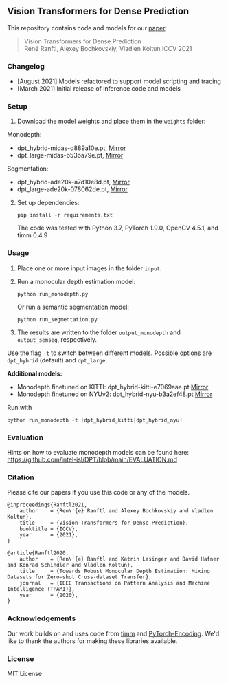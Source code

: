 ## Vision Transformers for Dense Prediction

This repository contains code and models for our [paper](https://arxiv.org/abs/2103.13413):

> Vision Transformers for Dense Prediction  
> René Ranftl, Alexey Bochkovskiy, Vladlen Koltun
> ICCV 2021


### Changelog 
* [August 2021] Models refactored to support model scripting and tracing
* [March 2021]  Initial release of inference code and models

### Setup 

1) Download the model weights and place them in the `weights` folder:


Monodepth:
- dpt_hybrid-midas-d889a10e.pt, [Mirror](https://drive.google.com/file/d/1H9EWydg6iasnlLLyPrVP_KYe4oa_3NxP/view?usp=sharing)
- dpt_large-midas-b53ba79e.pt, [Mirror](https://drive.google.com/file/d/1bmo-jMyuuIc_uZPTub_n3mLYnPT33ro7/view?usp=sharing)

Segmentation:
- dpt_hybrid-ade20k-a7d10e8d.pt, [Mirror](https://drive.google.com/file/d/1owEjmYwTI7kadXt77iwQTbMxKSts8ldO/view?usp=sharing)
- dpt_large-ade20k-078062de.pt, [Mirror](https://drive.google.com/file/d/1vCxbb8oNlSI-RSzMCXDWfI1FiqTPLgF2/view?usp=sharing)
  
2) Set up dependencies: 

    ```shell
    pip install -r requirements.txt
    ```

   The code was tested with Python 3.7, PyTorch 1.9.0, OpenCV 4.5.1, and timm 0.4.9

### Usage 

1) Place one or more input images in the folder `input`.

2) Run a monocular depth estimation model:

    ```shell
    python run_monodepth.py
    ```

    Or run a semantic segmentation model:

    ```shell
    python run_segmentation.py
    ```

3) The results are written to the folder `output_monodepth` and `output_semseg`, respectively.

Use the flag `-t` to switch between different models. Possible options are `dpt_hybrid` (default) and `dpt_large`.


**Additional models:**

- Monodepth finetuned on KITTI: dpt_hybrid-kitti-e7069aae.pt [Mirror](https://drive.google.com/file/d/1h9M_KPI43iEc7uuKkGlEcQiAVyMTXNTw/view?usp=sharing)
- Monodepth finetuned on NYUv2: dpt_hybrid-nyu-b3a2ef48.pt [Mirror](https://drive.google.com/file/d/1CgIW_u1vXM2sfx1tkN7GUDOPXe3MbUfd/view?usp=sharing)

Run with 

```shell
python run_monodepth -t [dpt_hybrid_kitti|dpt_hybrid_nyu] 
```

### Evaluation

Hints on how to evaluate monodepth models can be found here: https://github.com/intel-isl/DPT/blob/main/EVALUATION.md


### Citation

Please cite our papers if you use this code or any of the models. 
```
@inproceedings{Ranftl2021,
	author    = {Ren\'{e} Ranftl and Alexey Bochkovskiy and Vladlen Koltun},
	title     = {Vision Transformers for Dense Prediction},
	booktitle = {ICCV},
	year      = {2021},
}
```

```
@article{Ranftl2020,
	author    = {Ren\'{e} Ranftl and Katrin Lasinger and David Hafner and Konrad Schindler and Vladlen Koltun},
	title     = {Towards Robust Monocular Depth Estimation: Mixing Datasets for Zero-shot Cross-dataset Transfer},
	journal   = {IEEE Transactions on Pattern Analysis and Machine Intelligence (TPAMI)},
	year      = {2020},
}
```

### Acknowledgements

Our work builds on and uses code from [timm](https://github.com/rwightman/pytorch-image-models) and [PyTorch-Encoding](https://github.com/zhanghang1989/PyTorch-Encoding). We'd like to thank the authors for making these libraries available.

### License 

MIT License 
